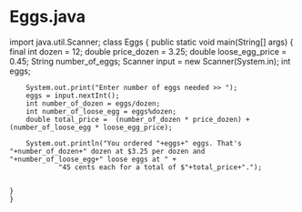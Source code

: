 # Eggs.java

import java.util.Scanner;
class Eggs {
    public static void main(String[] args) {
       final int dozen = 12;
        double price_dozen = 3.25;
        double loose_egg_price = 0.45;
        String number_of_eggs;
        Scanner input = new Scanner(System.in);
int eggs;
        
        System.out.print("Enter number of eggs needed >> ");
        eggs = input.nextInt();
        int number_of_dozen = eggs/dozen;
        int number_of_loose_egg = eggs%dozen;
        double total_price =  (number_of_dozen * price_dozen) + (number_of_loose_egg * loose_egg_price);

        System.out.println("You ordered "+eggs+" eggs. That's "+number_of_dozen+" dozen at $3.25 per dozen and "+number_of_loose_egg+" loose eggs at " +
                "45 cents each for a total of $"+total_price+".");
    
    
    }
    }

